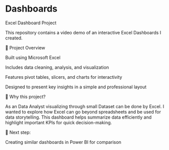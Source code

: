 # Dashboards

Excel Dashboard Project 

This repository contains a video demo of an interactive Excel Dashboards I created.

🔹 Project Overview

Built using Microsoft Excel

Includes data cleaning, analysis, and visualization

Features pivot tables, slicers, and charts for interactivity

Designed to present key insights in a simple and professional layout

🔹 Why this project?

As an Data Analyst visualizing through small Dataset can be done by Excel. I wanted to explore how Excel can go beyond spreadsheets and be used for data storytelling. This dashboard helps summarize data efficiently and highlight important KPIs for quick decision-making.

🔹 Next step:

Creating similar dashboards in Power BI for comparison
